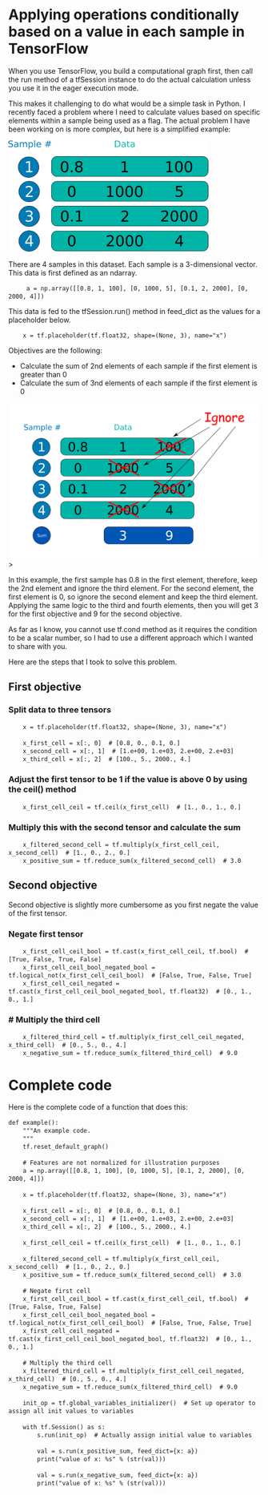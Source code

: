 # Applying operations conditionally based on a value in each sample in TensorFlow

When you use TensorFlow, you build a computational graph first, then call the run method of a tfSession instance
 to do the actual calculation unless you use it in the eager execution mode.
 
 This makes it challenging to do what would be a simple task in Python.  I recently faced a problem where I need to calculate values based on specific elements within a sample being used as a flag.  The actual problem I have been working on is more complex, but here is a simplified example:

<img src="../assets/images/conditional_1.jpg" width="400px">

There are 4 samples in this dataset.
Each sample is a 3-dimensional vector.
This data is first defined as an ndarray. 
```
     a = np.array([[0.8, 1, 100], [0, 1000, 5], [0.1, 2, 2000], [0, 2000, 4]])
```
This data is fed to the tfSession.run() method in feed_dict as the values for a placeholder below.
```
    x = tf.placeholder(tf.float32, shape=(None, 3), name="x")
```

Objectives are the following:

* Calculate the sum of 2nd elements of each sample if the first element is greater than 0
* Calculate the sum of 3nd elements of each sample if the first element is 0

<img src="../assets/images/conditional_2.jpg"  width="600px">>

In this example, the first sample has 0.8 in the first element, therefore, keep the 2nd element and ignore the third element.
For the second element, the first element is 0, so ignore the second element and keep the third element.
Applying the same logic to the third and fourth elements, then you will get 3 for the first objective and 9 for the second objective.

As far as I know, you cannot use tf.cond method as it requires the condition to be a scalar number, so I had to use a different approach which I wanted to share with you.

Here are the steps that I took to solve this problem.

## First objective
### Split data to three tensors
```
    x = tf.placeholder(tf.float32, shape=(None, 3), name="x")

    x_first_cell = x[:, 0]  # [0.8, 0., 0.1, 0.]
    x_second_cell = x[:, 1]  # [1.e+00, 1.e+03, 2.e+00, 2.e+03]
    x_third_cell = x[:, 2]  # [100., 5., 2000., 4.]
```

### Adjust the first tensor to be 1 if the value is above 0 by using the ceil() method
```
    x_first_cell_ceil = tf.ceil(x_first_cell)  # [1., 0., 1., 0.]

```

### Multiply this with the second tensor and calculate the sum
```
    x_filtered_second_cell = tf.multiply(x_first_cell_ceil, x_second_cell)  # [1., 0., 2., 0.]
    x_positive_sum = tf.reduce_sum(x_filtered_second_cell)  # 3.0
```

## Second objective
Second objective is slightly more cumbersome as you first negate the value of the first tensor.

### Negate first tensor
```
    x_first_cell_ceil_bool = tf.cast(x_first_cell_ceil, tf.bool)  # [True, False, True, False]
    x_first_cell_ceil_bool_negated_bool = tf.logical_not(x_first_cell_ceil_bool)  # [False, True, False, True]
    x_first_cell_ceil_negated = tf.cast(x_first_cell_ceil_bool_negated_bool, tf.float32)  # [0., 1., 0., 1.]
```

### # Multiply the third cell
```
    x_filtered_third_cell = tf.multiply(x_first_cell_ceil_negated, x_third_cell)  # [0., 5., 0., 4.]
    x_negative_sum = tf.reduce_sum(x_filtered_third_cell)  # 9.0
```

# Complete code
Here is the complete code of a function that does this:
```
def example():
    """An example code.
    """
    tf.reset_default_graph()

    # Features are not normalized for illustration purposes
    a = np.array([[0.8, 1, 100], [0, 1000, 5], [0.1, 2, 2000], [0, 2000, 4]])

    x = tf.placeholder(tf.float32, shape=(None, 3), name="x")

    x_first_cell = x[:, 0]  # [0.8, 0., 0.1, 0.]
    x_second_cell = x[:, 1]  # [1.e+00, 1.e+03, 2.e+00, 2.e+03]
    x_third_cell = x[:, 2]  # [100., 5., 2000., 4.]

    x_first_cell_ceil = tf.ceil(x_first_cell)  # [1., 0., 1., 0.]

    x_filtered_second_cell = tf.multiply(x_first_cell_ceil, x_second_cell)  # [1., 0., 2., 0.]
    x_positive_sum = tf.reduce_sum(x_filtered_second_cell)  # 3.0

    # Negate first cell
    x_first_cell_ceil_bool = tf.cast(x_first_cell_ceil, tf.bool)  # [True, False, True, False]
    x_first_cell_ceil_bool_negated_bool = tf.logical_not(x_first_cell_ceil_bool)  # [False, True, False, True]
    x_first_cell_ceil_negated = tf.cast(x_first_cell_ceil_bool_negated_bool, tf.float32)  # [0., 1., 0., 1.]

    # Multiply the third cell
    x_filtered_third_cell = tf.multiply(x_first_cell_ceil_negated, x_third_cell)  # [0., 5., 0., 4.]
    x_negative_sum = tf.reduce_sum(x_filtered_third_cell)  # 9.0

    init_op = tf.global_variables_initializer()  # Set up operator to assign all init values to variables

    with tf.Session() as s:
        s.run(init_op)  # Actually assign initial value to variables

        val = s.run(x_positive_sum, feed_dict={x: a})
        print("value of x: %s" % (str(val)))

        val = s.run(x_negative_sum, feed_dict={x: a})
        print("value of x: %s" % (str(val)))
```
